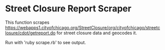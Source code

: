 # Street Closure Report Scraper

This function scrapes https://webapps1.cityofchicago.org/StreetClosure/org/cityofchicago/streetclosure/cdot/getreport.do for street closure data and geocodes it.

Run with 'ruby scrape.rb' to see output.